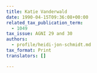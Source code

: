 ```yaml
---
title: Katie Vanderwald
date: 1990-04-15T09:36:08+00:00
related_tax_publication_term:
  - 1049
tax_issue: AGNI 29 and 30
authors:
  - profile/heidi-jon-schmidt.md
tax_format: Print
translators: []

---
```


